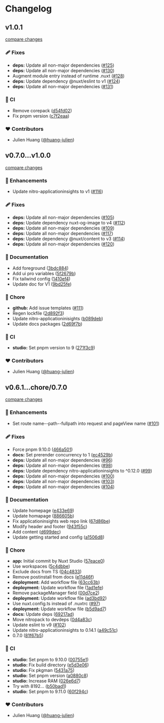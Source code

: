 # Changelog


## v1.0.1

[compare changes](https://github.com/huang-julien/nuxt-applicationinsights/compare/v1.0.0...v1.0.1)

### 🩹 Fixes

- **deps:** Update all non-major dependencies ([#125](https://github.com/huang-julien/nuxt-applicationinsights/pull/125))
- **deps:** Update all non-major dependencies ([#130](https://github.com/huang-julien/nuxt-applicationinsights/pull/130))
- Augment module entry instead of runtime .nuxt ([#128](https://github.com/huang-julien/nuxt-applicationinsights/pull/128))
- **deps:** Update dependency @nuxt/eslint to v1 ([#124](https://github.com/huang-julien/nuxt-applicationinsights/pull/124))
- **deps:** Update all non-major dependencies ([#131](https://github.com/huang-julien/nuxt-applicationinsights/pull/131))

### 🤖 CI

- Remove corepack ([d54fd02](https://github.com/huang-julien/nuxt-applicationinsights/commit/d54fd02))
- Fix pnpm version ([c7f2eaa](https://github.com/huang-julien/nuxt-applicationinsights/commit/c7f2eaa))

### ❤️ Contributors

- Julien Huang ([@huang-julien](http://github.com/huang-julien))

## v0.7.0...v1.0.0

[compare changes](https://github.com/huang-julien/nuxt-applicationinsights/compare/v0.7.0...chore/1.0.0)

### 🚀 Enhancements

- Update nitro-applicationinsights to v1 ([#116](https://github.com/huang-julien/nuxt-applicationinsights/pull/116))

### 🩹 Fixes

- **deps:** Update all non-major dependencies ([#105](https://github.com/huang-julien/nuxt-applicationinsights/pull/105))
- **deps:** Update dependency nuxt-og-image to v4 ([#112](https://github.com/huang-julien/nuxt-applicationinsights/pull/112))
- **deps:** Update all non-major dependencies ([#109](https://github.com/huang-julien/nuxt-applicationinsights/pull/109))
- **deps:** Update all non-major dependencies ([#117](https://github.com/huang-julien/nuxt-applicationinsights/pull/117))
- **deps:** Update dependency @nuxt/content to v3 ([#114](https://github.com/huang-julien/nuxt-applicationinsights/pull/114))
- **deps:** Update all non-major dependencies ([#120](https://github.com/huang-julien/nuxt-applicationinsights/pull/120))

### 📖 Documentation

- Add foreground ([3bdc884](https://github.com/huang-julien/nuxt-applicationinsights/commit/3bdc884))
- Add ui pro variables ([5f2679b](https://github.com/huang-julien/nuxt-applicationinsights/commit/5f2679b))
- Fix tailwind config ([1410ef4](https://github.com/huang-julien/nuxt-applicationinsights/commit/1410ef4))
- Update doc for V1 ([9bd25fe](https://github.com/huang-julien/nuxt-applicationinsights/commit/9bd25fe))

### 🏡 Chore

- **github:** Add issue templates ([#111](https://github.com/huang-julien/nuxt-applicationinsights/pull/111))
- Regen lockfile ([2d892f3](https://github.com/huang-julien/nuxt-applicationinsights/commit/2d892f3))
- Update nitro-applicationinisights ([b089deb](https://github.com/huang-julien/nuxt-applicationinsights/commit/b089deb))
- Update docs packages ([2d69f7b](https://github.com/huang-julien/nuxt-applicationinsights/commit/2d69f7b))

### 🤖 CI

- **studio:** Set pnpm version to 9 ([271f3c9](https://github.com/huang-julien/nuxt-applicationinsights/commit/271f3c9))

### ❤️ Contributors

- Julien Huang ([@huang-julien](http://github.com/huang-julien))

## v0.6.1...chore/0.7.0

[compare changes](https://github.com/huang-julien/nuxt-applicationinsights/compare/v0.6.1...chore/0.7.0)

### 🚀 Enhancements

- Set route name--path--fullpath into request and pageView name ([#101](https://github.com/huang-julien/nuxt-applicationinsights/pull/101))

### 🩹 Fixes

- Force pnpm 9.10.0 ([466a501](https://github.com/huang-julien/nuxt-applicationinsights/commit/466a501))
- **docs:** Set prerender concurrency to 1 ([ec4529b](https://github.com/huang-julien/nuxt-applicationinsights/commit/ec4529b))
- **deps:** Update all non-major dependencies ([#96](https://github.com/huang-julien/nuxt-applicationinsights/pull/96))
- **deps:** Update all non-major dependencies ([#98](https://github.com/huang-julien/nuxt-applicationinsights/pull/98))
- **deps:** Update dependency nitro-applicationinsights to ^0.12.0 ([#99](https://github.com/huang-julien/nuxt-applicationinsights/pull/99))
- **deps:** Update all non-major dependencies ([#100](https://github.com/huang-julien/nuxt-applicationinsights/pull/100))
- **deps:** Update all non-major dependencies ([#103](https://github.com/huang-julien/nuxt-applicationinsights/pull/103))
- **deps:** Update all non-major dependencies ([#104](https://github.com/huang-julien/nuxt-applicationinsights/pull/104))

### 📖 Documentation

- Update homepage ([e433e69](https://github.com/huang-julien/nuxt-applicationinsights/commit/e433e69))
- Update homapage ([886605b](https://github.com/huang-julien/nuxt-applicationinsights/commit/886605b))
- Fix applicationinsights web repo link ([67d86be](https://github.com/huang-julien/nuxt-applicationinsights/commit/67d86be))
- Modify header and footer ([943f55c](https://github.com/huang-julien/nuxt-applicationinsights/commit/943f55c))
- Add content ([d699dec](https://github.com/huang-julien/nuxt-applicationinsights/commit/d699dec))
- Update getting started and config ([a1506d8](https://github.com/huang-julien/nuxt-applicationinsights/commit/a1506d8))

### 🏡 Chore

- **app:** Initial commit by Nuxt Studio ([57eace0](https://github.com/huang-julien/nuxt-applicationinsights/commit/57eace0))
- Use workspaces ([5c4dbbe](https://github.com/huang-julien/nuxt-applicationinsights/commit/5c4dbbe))
- Exclude docs from TS ([04c4833](https://github.com/huang-julien/nuxt-applicationinsights/commit/04c4833))
- Remove postinstall from docs ([e11d46f](https://github.com/huang-julien/nuxt-applicationinsights/commit/e11d46f))
- **deployment:** Add workflow file ([63cc63b](https://github.com/huang-julien/nuxt-applicationinsights/commit/63cc63b))
- **deployment:** Update workflow file ([1ad1efe](https://github.com/huang-julien/nuxt-applicationinsights/commit/1ad1efe))
- Remove packageManager field ([00d7ce2](https://github.com/huang-julien/nuxt-applicationinsights/commit/00d7ce2))
- **deployment:** Update workflow file ([ad3bd92](https://github.com/huang-julien/nuxt-applicationinsights/commit/ad3bd92))
- Use nuxt.config.ts instead of .nuxtrc ([#97](https://github.com/huang-julien/nuxt-applicationinsights/pull/97))
- **deployment:** Update workflow file ([b5d9ad7](https://github.com/huang-julien/nuxt-applicationinsights/commit/b5d9ad7))
- **docs:** Update deps ([69217ad](https://github.com/huang-julien/nuxt-applicationinsights/commit/69217ad))
- Move nitropack to devdeps ([0d4a83c](https://github.com/huang-julien/nuxt-applicationinsights/commit/0d4a83c))
- Update eslint to v9 ([#102](https://github.com/huang-julien/nuxt-applicationinsights/pull/102))
- Update nitro-applicationinsights to 0.14.1 ([a49c51c](https://github.com/huang-julien/nuxt-applicationinsights/commit/a49c51c))
- 0.7.0 ([81f67b5](https://github.com/huang-julien/nuxt-applicationinsights/commit/81f67b5))

### 🤖 CI

- **studio:** Set pnpm to 9.10.0 ([00755e1](https://github.com/huang-julien/nuxt-applicationinsights/commit/00755e1))
- **studio:** Fix build directory ([e5d3e06](https://github.com/huang-julien/nuxt-applicationinsights/commit/e5d3e06))
- **studio:** Fix pkgman ([5431a75](https://github.com/huang-julien/nuxt-applicationinsights/commit/5431a75))
- **studio:** Set pnpm version ([a0880c8](https://github.com/huang-julien/nuxt-applicationinsights/commit/a0880c8))
- **studio:** Increase RAM ([026e6d7](https://github.com/huang-julien/nuxt-applicationinsights/commit/026e6d7))
- Try with 8192... ([b50bad1](https://github.com/huang-julien/nuxt-applicationinsights/commit/b50bad1))
- **studio:** Set pnpm to 9.11.0 ([60f294c](https://github.com/huang-julien/nuxt-applicationinsights/commit/60f294c))

### ❤️ Contributors

- Julien Huang ([@huang-julien](http://github.com/huang-julien))

